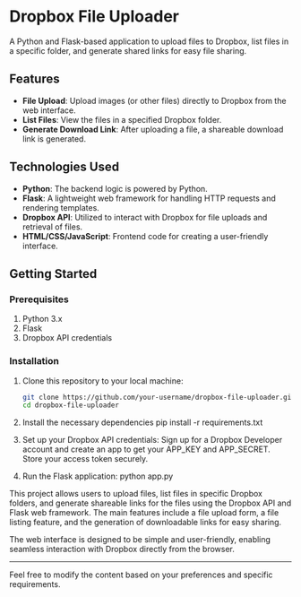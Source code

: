 # Dropbox File Uploader

A Python and Flask-based application to upload files to Dropbox, list files in a specific folder, and generate shared links for easy file sharing.

## Features

- **File Upload**: Upload images (or other files) directly to Dropbox from the web interface.
- **List Files**: View the files in a specified Dropbox folder.
- **Generate Download Link**: After uploading a file, a shareable download link is generated.

## Technologies Used

- **Python**: The backend logic is powered by Python.
- **Flask**: A lightweight web framework for handling HTTP requests and rendering templates.
- **Dropbox API**: Utilized to interact with Dropbox for file uploads and retrieval of files.
- **HTML/CSS/JavaScript**: Frontend code for creating a user-friendly interface.

## Getting Started

### Prerequisites

1. Python 3.x
2. Flask
3. Dropbox API credentials

### Installation

1. Clone this repository to your local machine:
   ```bash
   git clone https://github.com/your-username/dropbox-file-uploader.git
   cd dropbox-file-uploader

2. Install the necessary dependencies
   pip install -r requirements.txt

3. Set up your Dropbox API credentials:
   Sign up for a Dropbox Developer account and create an app to get your APP_KEY and APP_SECRET.
   Store your access token securely.
4. Run the Flask application:
   python app.py


This project allows users to upload files, list files in specific Dropbox folders, and generate shareable links for the files using the Dropbox API and Flask web framework. The main features include a file upload form, a file listing feature, and the generation of downloadable links for easy sharing.

The web interface is designed to be simple and user-friendly, enabling seamless interaction with Dropbox directly from the browser.

---

Feel free to modify the content based on your preferences and specific requirements.



